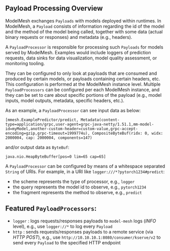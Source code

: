 ## Payload Processing Overview 
ModelMesh exchanges `Payloads` with models deployed within runtimes. In ModelMesh, a `Payload` consists of information regarding the id of the model and the method of the model being called, together with some data (actual binary requests or responses) and metadata (e.g., headers).

A `PayloadProcessor` is responsible for processing such `Payloads` for models served by ModelMesh. Examples would include loggers of prediction requests, data sinks for data visualization, model quality assessment, or monitoring tooling.

They can be configured to only look at payloads that are consumed and produced by certain models, or payloads containing certain headers, etc. This configuration is performed at the ModelMesh instance level.  Multiple `PayloadProcessors` can be configured per each ModelMesh instance, and they can be set to care about specific portions of the payload (e.g., model inputs, model outputs, metadata, specific headers, etc.).

As an example, a `PayloadProcessor` can see input data as below:

```text
[mmesh.ExamplePredictor/predict, Metadata(content-type=application/grpc,user-agent=grpc-java-netty/1.51.1,mm-model-id=myModel,another-custom-header=custom-value,grpc-accept-encoding=gzip,grpc-timeout=1999774u), CompositeByteBuf(ridx: 0, widx: 2000004, cap: 2000004, components=147)
```

and/or output data as `ByteBuf`:
```text
java.nio.HeapByteBuffer[pos=0 lim=65 cap=65]
```

A `PayloadProcessor` can be configured by means of a whitespace separated `String` of URIs. For example, in a URI like `logger:///*?pytorch1234#predict`: 
- the scheme represents the type of processor, e.g., `logger`
- the query represents the model id to observe, e.g., `pytorch1234`
- the fragment represents the method to observe, e.g., `predict`

## Featured `PayloadProcessors`:
- `logger` : logs requests/responses payloads to `model-mesh` logs (_INFO_ level), e.g., use `logger://*` to log every `Payload`
- `http` : sends requests/responses payloads to a remote service (via _HTTP POST_), e.g., use `http://10.10.10.1:8080/consumer/kserve/v2` to send every `Payload` to the specified HTTP endpoint